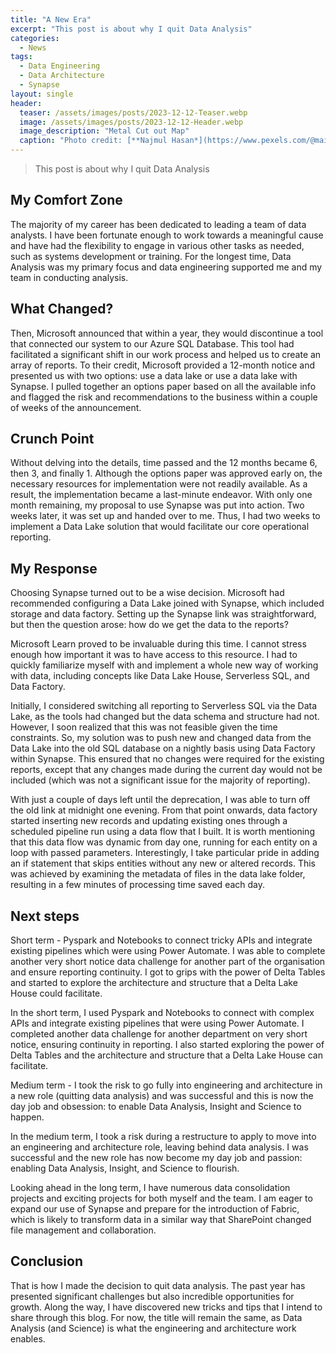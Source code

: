 ```yaml
---
title: "A New Era"
excerpt: "This post is about why I quit Data Analysis"
categories:
  - News
tags:
  - Data Engineering
  - Data Architecture
  - Synapse
layout: single
header:
  teaser: /assets/images/posts/2023-12-12-Teaser.webp
  image: /assets/images/posts/2023-12-12-Header.webp
  image_description: "Metal Cut out Map"
  caption: "Photo credit: [**Najmul Hasan*](https://www.pexels.com/@maihonhassan/)"
---
```

> This post is about why I quit Data Analysis

## My Comfort Zone

The majority of my career has been dedicated to leading a team of data analysts. I have been fortunate enough to work towards a meaningful cause and have had the flexibility to engage in various other tasks as needed, such as systems development or training. For the longest time, Data Analysis was my primary focus and data engineering supported me and my team in conducting analysis.

## What Changed?

Then, Microsoft announced that within a year, they would discontinue a tool that connected our system to our Azure SQL Database. This tool had facilitated a significant shift in our work process and helped us to create an array of reports. To their credit, Microsoft provided a 12-month notice and presented us with two options: use a data lake or use a data lake with Synapse. I pulled together an options paper based on all the available info and flagged the risk and recommendations to the business within a couple of weeks of the announcement.

## Crunch Point

Without delving into the details, time passed and the 12 months became 6, then 3, and finally 1. Although the options paper was approved early on, the necessary resources for implementation were not readily available. As a result, the implementation became a last-minute endeavor. With only one month remaining, my proposal to use Synapse was put into action. Two weeks later, it was set up and handed over to me. Thus, I had two weeks to implement a Data Lake solution that would facilitate our core operational reporting.

## My Response

Choosing Synapse turned out to be a wise decision. Microsoft had recommended configuring a Data Lake joined with Synapse, which included storage and data factory. Setting up the Synapse link was straightforward, but then the question arose: how do we get the data to the reports?

Microsoft Learn proved to be invaluable during this time. I cannot stress enough how important it was to have access to this resource. I had to quickly familiarize myself with and implement a whole new way of working with data, including concepts like Data Lake House, Serverless SQL, and Data Factory.

Initially, I considered switching all reporting to Serverless SQL via the Data Lake, as the tools had changed but the data schema and structure had not. However, I soon realized that this was not feasible given the time constraints. So, my solution was to push new and changed data from the Data Lake into the old SQL database on a nightly basis using Data Factory within Synapse. This ensured that no changes were required for the existing reports, except that any changes made during the current day would not be included (which was not a significant issue for the majority of reporting).

With just a couple of days left until the deprecation, I was able to turn off the old link at midnight one evening. From that point onwards, data factory started inserting new records and updating existing ones through a scheduled pipeline run using a data flow that I built. It is worth mentioning that this data flow was dynamic from day one, running for each entity on a loop with passed parameters. Interestingly, I take particular pride in adding an if statement that skips entities without any new or altered records. This was achieved by examining the metadata of files in the data lake folder, resulting in a few minutes of processing time saved each day.

## Next steps

Short term - Pyspark and Notebooks to connect tricky APIs and integrate existing pipelines which were using Power Automate. I was able to complete another very short notice data challenge for another part of the organisation and ensure reporting continuity. I got to grips with the power of Delta Tables and started to explore the architecture and structure that a Delta Lake House could facilitate.

In the short term, I used Pyspark and Notebooks to connect with complex APIs and integrate existing pipelines that were using Power Automate. I completed another data challenge for another department on very short notice, ensuring continuity in reporting. I also started exploring the power of Delta Tables and the architecture and structure that a Delta Lake House can facilitate.

Medium term - I took the risk to go fully into engineering and architecture in a new role (quitting data analysis) and was successful and this is now the day job and obsession: to enable Data Analysis, Insight and Science to happen.

In the medium term, I took a risk during a restructure to apply to move into an engineering and architecture role, leaving behind data analysis. I was successful and the new role has now become my day job and passion: enabling Data Analysis, Insight, and Science to flourish.

Looking ahead in the long term, I have numerous data consolidation projects and exciting projects for both myself and the team. I am eager to expand our use of Synapse and prepare for the introduction of Fabric, which is likely to transform data in a similar way that SharePoint changed file management and collaboration.

## Conclusion

That is how I made the decision to quit data analysis. The past year has presented significant challenges but also incredible opportunities for growth. Along the way, I have discovered new tricks and tips that I intend to share through this blog. For now, the title will remain the same, as Data Analysis (and Science) is what the engineering and architecture work enables.